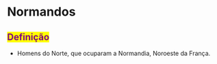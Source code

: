 # Normandos

## <mark style="color:purple;">Definição</mark>

* Homens do Norte, que ocuparam a Normandia, Noroeste da França.
